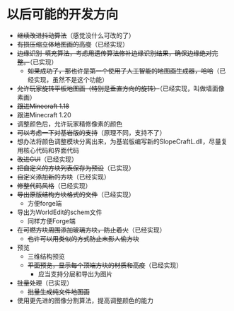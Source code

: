 # 以后可能的开发方向

- ~~继续改进抖动算法~~（感觉没什么可改的了）
- ~~有损压缩立体地图画的高度~~（已经实现）
- ~~边缘识别-填充算法，考虑用遗传算法修补边缘识别结果，确保边缘绝对完整。~~（已实现）
  - ~~如果成功了，那也许是第一个使用了人工智能的地图画生成器，哈哈~~（已经实现，虽然不是这个功能）
- ~~允许玩家旋转平板地图画（特别是垂直方向的旋转）~~（已经实现，叫做墙面像素画）
- ~~跟进Minecraft 1.18~~
- 跟进Minecraft 1.20
- 调整颜色后，允许玩家精修像素的颜色
- ~~可以考虑一下对基岩版的支持~~（原理不同，支持不了）
- 想办法将颜色调整模块分离出来，为基岩版编写新的SlopeCraftL.dll，尽量复用核心代码和界面代码
- ~~改进GUI~~（已经实现）
- ~~把自定义的方块列表保存为预设~~（已实现）
- ~~自定义添加新的方块~~（已经实现）
- ~~修整代码风格~~（已经实现）
- ~~导出原版结构方块格式的文件~~（已经实现）
  - 方便forge端
- 导出为WorldEdit的schem文件
  - 同样方便Forge端
- ~~在可燃方块周围添加玻璃方块，防止着火~~（已经实现）
  - ~~也许可以用类似的方式防止末影人偷方块~~
- 预览
  - 三维结构预览
  - ~~平面预览，显示每个顶端方块的材质和高度~~（已经实现）
    - 应当支持分层和导出为图片
- ~~批量处理~~（已实现）
  - ~~批量生成纯文件地图画~~
- 使用更先进的图像分割算法，提高调整颜色的能力